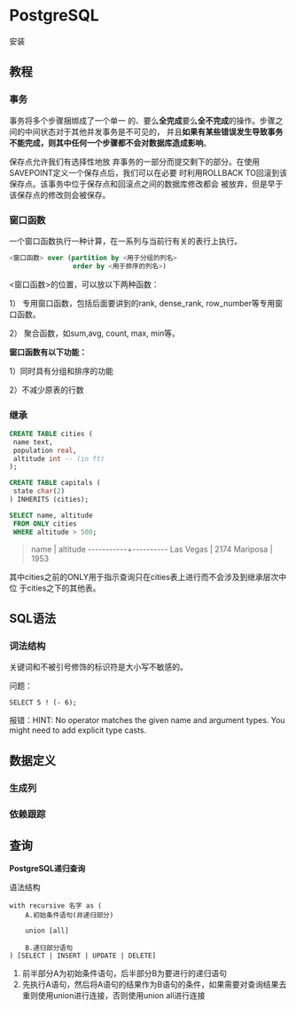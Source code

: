 # PostgreSQL

安装

## 教程

### 事务

事务将多个步骤捆绑成了一个单一 的、要么**全完成**要么**全不完成**的操作。步骤之间的中间状态对于其他并发事务是不可见的， 并且**如果有某些错误发生导致事务不能完成，则其中任何一个步骤都不会对数据库造成影响**。

保存点允许我们有选择性地放 弃事务的一部分而提交剩下的部分。在使用SAVEPOINT定义一个保存点后，我们可以在必要 时利用ROLLBACK TO回滚到该保存点。该事务中位于保存点和回滚点之间的数据库修改都会 被放弃，但是早于该保存点的修改则会被保存。

### 窗口函数

一个窗口函数执行一种计算，在一系列与当前行有关的表行上执行。

```sql
<窗口函数> over (partition by <用于分组的列名>
                order by <用于排序的列名>)
```

<窗口函数>的位置，可以放以下两种函数：

1） 专用窗口函数，包括后面要讲到的rank, dense_rank, row_number等专用窗口函数。

2） 聚合函数，如sum,avg, count, max, min等。

**窗口函数有以下功能：**

1）同时具有分组和排序的功能

2）不减少原表的行数

### 继承

```sql
CREATE TABLE cities (
 name text,
 population real,
 altitude int -- (in ft)
);

CREATE TABLE capitals (
 state char(2)
) INHERITS (cities);
```

```sql
SELECT name, altitude
 FROM ONLY cities
 WHERE altitude > 500;
```

> name | altitude
>-----------+----------
> Las Vegas | 2174
> Mariposa | 1953

其中cities之前的ONLY用于指示查询只在cities表上进行而不会涉及到继承层次中位 于cities之下的其他表。

## SQL语法

### 词法结构

 关键词和不被引号修饰的标识符是大小写不敏感的。

问题：

```
SELECT 5 ! (- 6);
```

报错：HINT:  No operator matches the given name and argument types. You might need to add explicit type casts.

## 数据定义

### 生成列

### 依赖跟踪



## 查询

**PostgreSQL递归查询**

语法结构

```
with recursive 名字 as (
    A.初始条件语句(非递归部分)
    
    union [all] 
    
    B.递归部分语句
) [SELECT | INSERT | UPDATE | DELETE]
```

1. 前半部分A为初始条件语句，后半部分B为要进行的递归语句
2. 先执行A语句，然后将A语句的结果作为B语句的条件，如果需要对查询结果去重则使用union进行连接，否则使用union all进行连接



